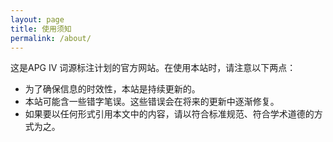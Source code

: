 ```yaml
---
layout: page
title: 使用须知
permalink: /about/
---
```

这是APG IV 词源标注计划的官方网站。在使用本站时，请注意以下两点：

* 为了确保信息的时效性，本站是持续更新的。
* 本站可能含一些错字笔误。这些错误会在将来的更新中逐渐修复。
* 如果要以任何形式引用本文中的内容，请以符合标准规范、符合学术道德的方式为之。